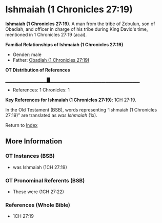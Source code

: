 # Ishmaiah (1 Chronicles 27:19)
**Ishmaiah (1 Chronicles 27:19)**. 
A man from the tribe of Zebulun, son of Obadiah, and officer in charge of his tribe during King David's time, mentioned in 1 Chronicles 27:19 (acai). 




**Familial Relationships of Ishmaiah (1 Chronicles 27:19)**


* Gender: male
* Father: [Obadiah (1 Chronicles 27:19)](Obadiah.7.md)


**OT Distribution of References**

▁▁▁▁▁▁▁▁▁▁▁▁█▁▁▁▁▁▁▁▁▁▁▁▁▁▁▁▁▁▁▁▁▁▁▁▁▁▁
* References: 1 Chronicles: 1



**Key References for Ishmaiah (1 Chronicles 27:19)**: 
1CH 27:19. 


In the Old Testament (BSB), words representing “Ishmaiah (1 Chronicles 27:19)” are translated as 
*was Ishmaiah* (1x). 




Return to [Index](00-Index.md)

## More Information

### OT Instances (BSB)

* was Ishmaiah (1CH 27:19)



### OT Pronominal Referents (BSB)

* These were (1CH 27:22)



### References (Whole Bible)

* 1CH 27:19



